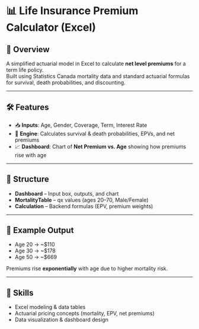 # 📊 Life Insurance Premium Calculator (Excel)

## 🔹 Overview
A simplified actuarial model in Excel to calculate **net level premiums** for a term life policy.  
Built using Statistics Canada mortality data and standard actuarial formulas for survival, death probabilities, and discounting.  

---

## 🛠 Features
- 📥 **Inputs**: Age, Gender, Coverage, Term, Interest Rate  
- 🧮 **Engine**: Calculates survival & death probabilities, EPVs, and net premiums  
- 📈 **Dashboard**: Chart of **Net Premium vs. Age** showing how premiums rise with age  

---

## 📂 Structure
- **Dashboard** – Input box, outputs, and chart  
- **MortalityTable** – qx values (ages 20–70, Male/Female)  
- **Calculation** – Backend formulas (EPV, premium weights)  

---

## 🔑 Example Output
- Age 20 → ~$110  
- Age 30 → ~$178  
- Age 50 → ~$669  

Premiums rise **exponentially** with age due to higher mortality risk.  

---

## 🎯 Skills
- Excel modeling & data tables  
- Actuarial pricing concepts (mortality, EPV, net premiums)  
- Data visualization & dashboard design  
